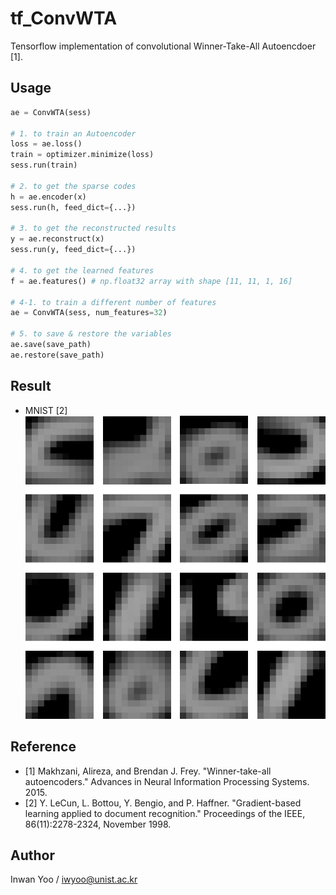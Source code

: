 # tf_ConvWTA
Tensorflow implementation of convolutional Winner-Take-All Autoencdoer [1].

## Usage
```python
ae = ConvWTA(sess)

# 1. to train an Autoencoder
loss = ae.loss()
train = optimizer.minimize(loss)
sess.run(train)

# 2. to get the sparse codes
h = ae.encoder(x)
sess.run(h, feed_dict={...})

# 3. to get the reconstructed results
y = ae.reconstruct(x)
sess.run(y, feed_dict={...})

# 4. to get the learned features
f = ae.features() # np.float32 array with shape [11, 11, 1, 16]

# 4-1. to train a different number of features
ae = ConvWTA(sess, num_features=32)

# 5. to save & restore the variables
ae.save(save_path)
ae.restore(save_path)
```

## Result
- MNIST [2]
![alt tag](img/grid.TIF) 

## Reference
- [1] Makhzani, Alireza, and Brendan J. Frey. "Winner-take-all autoencoders." Advances in Neural Information Processing Systems. 2015.
- [2] Y. LeCun, L. Bottou, Y. Bengio, and P. Haffner. "Gradient-based learning applied to document recognition." Proceedings of the IEEE, 86(11):2278-2324, November 1998.

## Author
Inwan Yoo / iwyoo@unist.ac.kr
